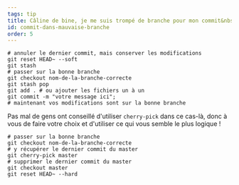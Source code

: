 ```yaml
---
tags: tip
title: Câline de bine, je me suis trompé de branche pour mon commit&nbsp;!
id: commit-dans-mauvaise-branche
order: 5
---
```


```git
# annuler le dernier commit, mais conserver les modifications
git reset HEAD~ --soft
git stash
# passer sur la bonne branche
git checkout nom-de-la-branche-correcte
git stash pop
git add . # ou ajouter les fichiers un à un
git commit -m "votre message ici";
# maintenant vos modifications sont sur la bonne branche
```

Pas mal de gens ont conseillé d'utiliser `cherry-pick` dans ce cas-là,
donc à vous de faire votre choix et d'utiliser ce qui vous semble le
plus logique&nbsp;!

```git
# passer sur la bonne branche
git checkout nom-de-la-branche-correcte
# y récupérer le dernier commit du master
git cherry-pick master
# supprimer le dernier commit du master
git checkout master
git reset HEAD~ --hard
```
